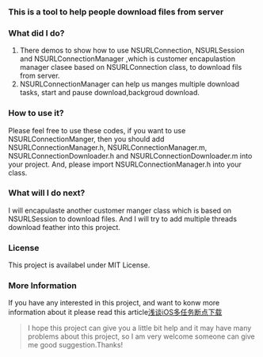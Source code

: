 ### This is a tool to help people download files from server
### What did I do?
1. There demos to show how to use NSURLConnection, NSURLSession and NSURLConnectionManager ,which is customer encapulastion manager clasee based on NSURLConnection class, to download fils from server.
2. NSURLConnectionManager can help us manges multiple download tasks, start and pause download,backgroud download.

### How to use it?
Please feel free to use these codes, if you want to use NSURLConnectionManger, then you should add NSURLConnectionManager.h, NSURLConnectionManager.m, NSURLConnectionDownloader.h and NSURLConnectionDownloader.m into your project. And, please import NSURLConnectionManager.h into your class.

### What will I do next?
I will encapulaste another customer manger class which is based on NSURLSession to download files. And I will try to add multiple threads download feather into this project. 

### License
This project is availabel under MIT License.

### More Information
If you have any interested in this project, and want to konw more information about it please read this article[浅谈iOS多任务断点下载](http://www.jianshu.com/p/2a4b7d9946b6) 

> I hope this project can give you a little bit help and it may have many problems about this project, so I am very welcome someone can give me good suggestion.Thanks!
